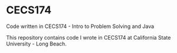 # CECS174
Code written in CECS174 - Intro to Problem Solving and Java

This repository contains code I wrote in CECS174 at California State University - Long Beach.
